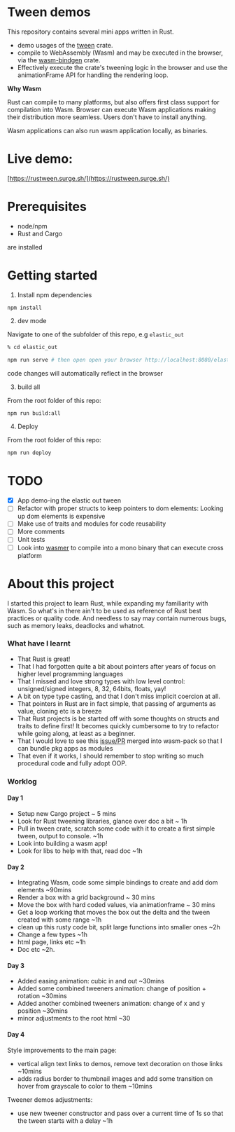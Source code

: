 # Tween demos

This repository contains several mini apps written in Rust.

- demo usages of the [tween](https://crates.io/crates/tween) crate.
- compile to WebAssembly (Wasm) and may be executed in the browser, via the [wasm-bindgen](https://crates.io/crates/wasm-bindgen) crate.
- Effectively execute the crate's tweening logic in the browser and use the animationFrame API for handling the rendering loop.

**Why Wasm**

Rust can compile to many platforms, but also offers first class support for compilation into Wasm. Browser can execute Wasm applications making their distribution more seamless. Users don't have to install anything.

Wasm applications can also run wasm application locally, as binaries.


# Live demo:

[https://rustween.surge.sh/](https://rustween.surge.sh/)

# Prerequisites

- node/npm
- Rust and Cargo

are installed

# Getting started

1. Install npm dependencies

`npm install`


2. dev mode

Navigate to one of the subfolder of this repo, e.g `elastic_out`

```bash
% cd elastic_out
```

```bash
npm run serve # then open open your browser http://localhost:8080/elastic-out.html
```

code changes will automatically reflect in the browser

3. build all

From the root folder of this repo:

```bash
npm run build:all 
```

4. Deploy 

From the root folder of this repo:

```bash
npm run deploy
```
  
# TODO

- [x] App demo-ing the elastic out tween
- [ ] Refactor with proper structs to keep pointers to dom elements: Looking up dom elements is expensive
- [ ] Make use of traits and modules for code reusability
- [ ] More comments
- [ ] Unit tests
- [ ] Look into [wasmer](https://github.com/wasmerio/wasmer) to compile into a mono binary that can execute cross platform

# About this project
I started this project to learn Rust, while expanding my familiarity with Wasm. So what's in there ain't to be used as reference of Rust best practices or quality code. And needless to say may contain numerous bugs, such as memory leaks, deadlocks and whatnot. 

### What have I learnt
- That Rust is great!
- That I had forgotten quite a bit about pointers after years of focus on higher level programming languages
- That I missed and love strong types with low level control: unsigned/signed integers, 8, 32, 64bits, floats, yay!
- A bit on type type casting, and that I don't miss implicit coercion at all.
- That pointers in Rust are in fact simple, that passing of arguments as value, cloning etc is a breeze
- That Rust projects is be started off with some thoughts on structs and traits to define first! It becomes quickly cumbersome to try to refactor while going along, at least as a beginner.
- That I would love to see this [issue/PR](https://github.com/rustwasm/wasm-pack/pull/1070) merged into wasm-pack so that I can bundle pkg apps as modules
- That even if it works, I should remember to stop writing so much procedural code and fully adopt OOP.

### Worklog

#### Day 1

- Setup new Cargo project ~ 5 mins
- Look for Rust tweening libraries, glance over doc a bit ~ 1h
- Pull in tween crate, scratch some code with it to create a first simple tween, output to console. ~1h
- Look into building a wasm app! 
- Look for libs to help with that, read doc ~1h

#### Day 2

- Integrating Wasm, code some simple bindings to create and add dom elements ~90mins
- Render a box with a grid background ~ 30 mins
- Move the box with hard coded values, via animationframe ~ 30 mins
- Get a loop working that moves the box out the delta and the tween created with some range ~1h
- clean up this rusty code bit, split large functions into smaller ones ~2h
- Change a few types ~1h
- html page, links etc ~1h
- Doc etc ~2h. 

#### Day 3

- Added easing animation: cubic in and out ~30mins
- Added some combined tweeners animation: change of position + rotation ~30mins
- Added another combined tweeners animation: change of x and y position ~30mins
- minor adjustments to the root html ~30
  
#### Day 4

Style improvements to the main page:
- vertical align text links to demos, remove text decoration on those links ~10mins
- adds radius border to thumbnail images and add some transition on hover from grayscale to color to them ~10mins

Tweener demos adjustments:
- use new tweener constructor and pass over a current time of 1s so that the tween starts with a delay ~1h